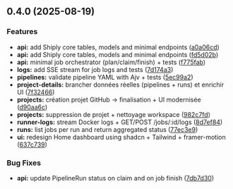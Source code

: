 ## 0.4.0 (2025-08-19)

### Features

* **api:** add Shiply core tables, models and minimal endpoints ([a0a06cd](https://github.com/Doxteur/Shiply/commit/a0a06cdb4d973aa7315174e6ba8272e3c0083faa))
* **api:** add Shiply core tables, models and minimal endpoints ([fd5d02b](https://github.com/Doxteur/Shiply/commit/fd5d02bf2e7f8a3e1ee6a2a8dfcb480ac8d28854))
* **api:** minimal job orchestrator (plan/claim/finish) + tests ([f775fab](https://github.com/Doxteur/Shiply/commit/f775fab031b9e7cb8069a015f38ddf4a09199fe5))
* **logs:** add SSE stream for job logs and tests ([7d174a3](https://github.com/Doxteur/Shiply/commit/7d174a3664a3c35e3f1c89dd88d5b9e20042dbc5))
* **pipelines:** validate pipeline YAML with Ajv + tests ([5ec99a2](https://github.com/Doxteur/Shiply/commit/5ec99a272b80d598d2ddc3922308f785d63807db))
* **project-details:** brancher données réelles (pipelines + runs) et enrichir UI ([7f32466](https://github.com/Doxteur/Shiply/commit/7f324669dbaaafc9ccf55a873aa422d15b8fcf07))
* **projects:** création projet GitHub → finalisation + UI modernisée ([d90aa6c](https://github.com/Doxteur/Shiply/commit/d90aa6cf62a47b7fb2b117fd0ea8bc8e88a6af93))
* **projects:** suppression de projet + nettoyage workspace ([982c7fd](https://github.com/Doxteur/Shiply/commit/982c7fd29fa6b57e85e5996d3fcb6ebe7db60f74))
* **runner-logs:** stream Docker logs + GET/POST /jobs/:id/logs ([8d7ef84](https://github.com/Doxteur/Shiply/commit/8d7ef84a8801e0f6126c0a0c7ca29e22fc6ef059))
* **runs:** list jobs per run and return aggregated status ([77ec3e9](https://github.com/Doxteur/Shiply/commit/77ec3e95cbc5fcd982f36b16af4e1812f8fd5c32))
* **ui:** redesign Home dashboard using shadcn + Tailwind + framer-motion ([637c739](https://github.com/Doxteur/Shiply/commit/637c739221237d9c86655e1b0e6fa2a62cbb1cab))

### Bug Fixes

* **api:** update PipelineRun status on claim and on job finish ([7db7d30](https://github.com/Doxteur/Shiply/commit/7db7d30ae2475c6977167d6fcc33896d6148a429))
